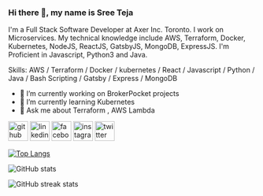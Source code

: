 ### Hi there 👋, my name is Sree Teja
I'm a Full Stack Software Developer at Axer Inc. Toronto. I work on Microservices. My technical knowledge include AWS, Terraform, Docker, Kubernetes, NodeJS, ReactJS, GatsbyJS, MongoDB, ExpressJS. I'm Proficient in Javascript, Python3 and Java.

Skills: AWS / Terraform / Docker / kubernetes / React / Javascript / Python / Java / Bash Scripting / Gatsby / Express / MongoDB

- 🔭 I’m currently working on BrokerPocket projects 
- 🌱 I’m currently learning Kubernetes 
- 💬 Ask me about Terraform , AWS Lambda 


[<img src='https://cdn.jsdelivr.net/npm/simple-icons@3.0.1/icons/github.svg' alt='github' height='40'>](https://github.com/sreetejap)  [<img src='https://cdn.jsdelivr.net/npm/simple-icons@3.0.1/icons/linkedin.svg' alt='linkedin' height='40'>](https://www.linkedin.com/in/https://www.linkedin.com/in/sreeteja65//)  [<img src='https://cdn.jsdelivr.net/npm/simple-icons@3.0.1/icons/facebook.svg' alt='facebook' height='40'>](https://www.facebook.com/SreeTeja)  [<img src='https://cdn.jsdelivr.net/npm/simple-icons@3.0.1/icons/instagram.svg' alt='instagram' height='40'>](https://www.instagram.com/sreetejap/)  [<img src='https://cdn.jsdelivr.net/npm/simple-icons@3.0.1/icons/twitter.svg' alt='twitter' height='40'>](https://twitter.com/beastythumper)  

[![Top Langs](https://github-readme-stats.vercel.app/api/top-langs/?username=sreetejap)](https://github.com/anuraghazra/github-readme-stats)

![GitHub stats](https://github-readme-stats.vercel.app/api?username=sreetejap&show_icons=true&count_private=true)  

![GitHub streak stats](https://github-readme-streak-stats.herokuapp.com/?user=sreetejap)  


